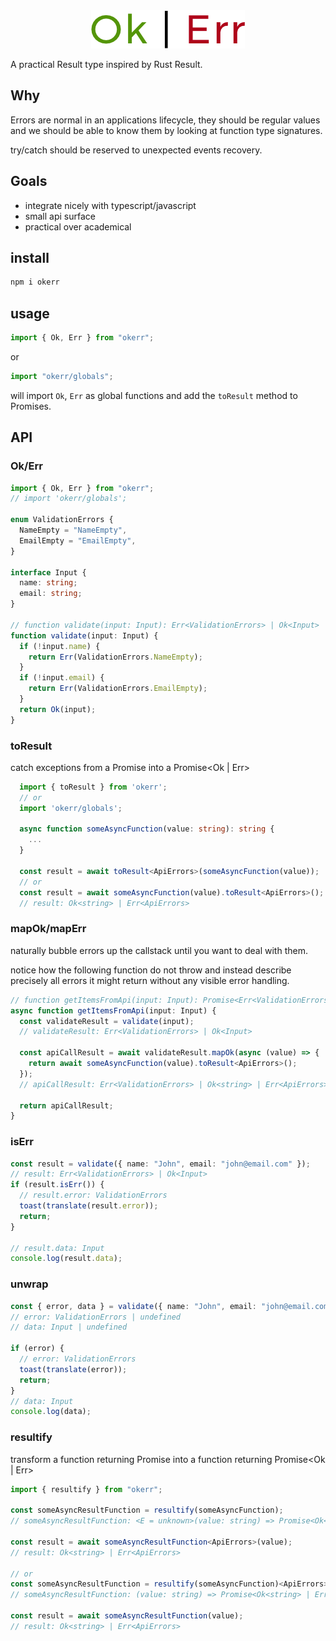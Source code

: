 <div style="text-align:center"><img src="https://raw.githubusercontent.com/didierdemoniere/okerr/main/logo.png" /></div>

A practical Result type inspired by Rust Result.

## Why

Errors are normal in an applications lifecycle, they should be regular values and we should be able to know them by looking at function type signatures.

try/catch should be reserved to unexpected events recovery.

## Goals

- integrate nicely with typescript/javascript
- small api surface
- practical over academical

## install

```sh
npm i okerr
```

## usage

```ts
import { Ok, Err } from "okerr";
```

or

```ts
import "okerr/globals";
```

will import `Ok`, `Err` as global functions and add the `toResult` method to Promises.

## API

### Ok/Err

```ts
import { Ok, Err } from "okerr";
// import 'okerr/globals';

enum ValidationErrors {
  NameEmpty = "NameEmpty",
  EmailEmpty = "EmailEmpty",
}

interface Input {
  name: string;
  email: string;
}

// function validate(input: Input): Err<ValidationErrors> | Ok<Input>
function validate(input: Input) {
  if (!input.name) {
    return Err(ValidationErrors.NameEmpty);
  }
  if (!input.email) {
    return Err(ValidationErrors.EmailEmpty);
  }
  return Ok(input);
}
```

### toResult

catch exceptions from a Promise<T> into a Promise<Ok<T> | Err<E>>

```ts
  import { toResult } from 'okerr';
  // or
  import 'okerr/globals';

  async function someAsyncFunction(value: string): string {
    ...
  }

  const result = await toResult<ApiErrors>(someAsyncFunction(value));
  // or
  const result = await someAsyncFunction(value).toResult<ApiErrors>();
  // result: Ok<string> | Err<ApiErrors>
```

### mapOk/mapErr

naturally bubble errors up the callstack until you want to deal with them.

notice how the following function do not throw
and instead describe precisely all errors it might return without any visible error handling.

```ts
// function getItemsFromApi(input: Input): Promise<Err<ValidationErrors> | Ok<string> | Err<ApiErrors>>
async function getItemsFromApi(input: Input) {
  const validateResult = validate(input);
  // validateResult: Err<ValidationErrors> | Ok<Input>

  const apiCallResult = await validateResult.mapOk(async (value) => {
    return await someAsyncFunction(value).toResult<ApiErrors>();
  });
  // apiCallResult: Err<ValidationErrors> | Ok<string> | Err<ApiErrors>

  return apiCallResult;
}
```

### isErr

```ts
const result = validate({ name: "John", email: "john@email.com" });
// result: Err<ValidationErrors> | Ok<Input>
if (result.isErr()) {
  // result.error: ValidationErrors
  toast(translate(result.error));
  return;
}

// result.data: Input
console.log(result.data);
```

### unwrap

```ts
const { error, data } = validate({ name: "John", email: "john@email.com" });
// error: ValidationErrors | undefined
// data: Input | undefined

if (error) {
  // error: ValidationErrors
  toast(translate(error));
  return;
}
// data: Input
console.log(data);
```

### resultify

transform a function returning Promise<T> into a function returning Promise<Ok<T> | Err<E>>

```ts
import { resultify } from "okerr";

const someAsyncResultFunction = resultify(someAsyncFunction);
// someAsyncResultFunction: <E = unknown>(value: string) => Promise<Ok<string> | Err<E>>

const result = await someAsyncResultFunction<ApiErrors>(value);
// result: Ok<string> | Err<ApiErrors>

// or
const someAsyncResultFunction = resultify(someAsyncFunction)<ApiErrors>;
// someAsyncResultFunction: (value: string) => Promise<Ok<string> | Err<ApiErrors>>

const result = await someAsyncResultFunction(value);
// result: Ok<string> | Err<ApiErrors>
```
